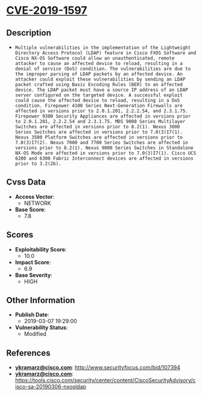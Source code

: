 
# [CVE-2019-1597](http://www.securityfocus.com/bid/107394)

## Description

- `Multiple vulnerabilities in the implementation of the Lightweight Directory Access Protocol (LDAP) feature in Cisco FXOS Software and Cisco NX-OS Software could allow an unauthenticated, remote attacker to cause an affected device to reload, resulting in a denial of service (DoS) condition. The vulnerabilities are due to the improper parsing of LDAP packets by an affected device. An attacker could exploit these vulnerabilities by sending an LDAP packet crafted using Basic Encoding Rules (BER) to an affected device. The LDAP packet must have a source IP address of an LDAP server configured on the targeted device. A successful exploit could cause the affected device to reload, resulting in a DoS condition. Firepower 4100 Series Next-Generation Firewalls are affected in versions prior to 2.0.1.201, 2.2.2.54, and 2.3.1.75. Firepower 9300 Security Appliances are affected in versions prior to 2.0.1.201, 2.2.2.54 and 2.3.1.75. MDS 9000 Series Multilayer Switches are affected in versions prior to 8.2(1). Nexus 3000 Series Switches are affected in versions prior to 7.0(3)I7(1). Nexus 3500 Platform Switches are affected in versions prior to 7.0(3)I7(2). Nexus 7000 and 7700 Series Switches are affected in versions prior to 8.2(1). Nexus 9000 Series Switches in Standalone NX-OS Mode are affected in versions prior to 7.0(3)I7(1). Cisco UCS 6200 and 6300 Fabric Interconnect devices are affected in versions prior to 3.2(2b).`

## Cvss Data

- **Access Vector**:
  - NETWORK
- **Base Score**:
  - 7.8

## Scores

- **Exploitability Score**:
  - 10.0
- **Impact Score**:
  - 6.9
- **Base Severity**:
  - HIGH

## Other Information

- **Publish Date**:
  - 2019-03-07 19:29:00
- **Vulnerability Status**:
  - Modified

## References

- **ykramarz@cisco.com**: http://www.securityfocus.com/bid/107394
- **ykramarz@cisco.com**: https://tools.cisco.com/security/center/content/CiscoSecurityAdvisory/cisco-sa-20190306-nxosldap
